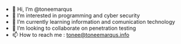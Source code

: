 - 👋 Hi, I’m @toneemarqus
- 👀 I’m interested in programming and cyber security
- 🌱 I’m currently learning information and comunication technology
- 💞️ I’m looking to collaborate on penetration testing
- 📫 How to reach me : tonee@toneemarqus.info

<!---
toneemarqus/toneemarqus is a ✨ special ✨ repository because its `README.md` (this file) appears on your GitHub profile.
You can click the Preview link to take a look at your changes.
--->

